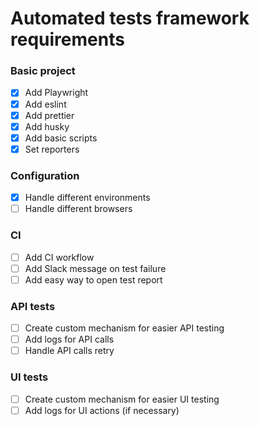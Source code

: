 # Automated tests framework requirements

### Basic project

- [x] Add Playwright
- [x] Add eslint
- [x] Add prettier
- [x] Add husky
- [x] Add basic scripts
- [x] Set reporters

### Configuration

- [x] Handle different environments
- [ ] Handle different browsers

### CI

- [ ] Add CI workflow
- [ ] Add Slack message on test failure
- [ ] Add easy way to open test report

### API tests

- [ ] Create custom mechanism for easier API testing
- [ ] Add logs for API calls
- [ ] Handle API calls retry

### UI tests

- [ ] Create custom mechanism for easier UI testing
- [ ] Add logs for UI actions (if necessary)
